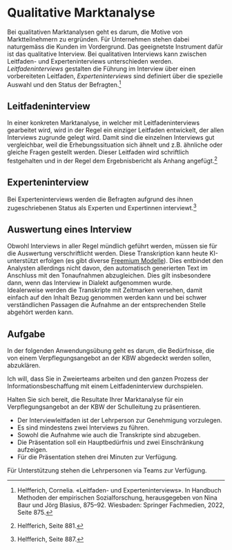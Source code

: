 # Qualitative Marktanalyse

Bei qualitativen Marktanalysen geht es darum, die Motive von Marktteilnehmern zu
ergründen. Für Unternehmen stehen dabei naturgemäss die Kunden im Vordergrund.
Das geeignetste Instrument dafür ist das qualitative Interview. Bei qualitativen
Interviews kann zwischen Leitfaden- und Experteninterviews unterschieden werden.
*Leitfadeninterviews* gestalten die Führung im Interview über einen vorbereiteten
Leitfaden, *Experteninterviews* sind definiert über die spezielle Auswahl und den
Status der Befragten.[^1]

## Leitfadeninterview

In einer konkreten Marktanalyse, in welcher mit Leitfadeninterviews gearbeitet
wird, wird in der Regel ein einziger Leitfaden entwickelt, der allen Interviews
zugrunde gelegt wird. Damit sind die einzelnen Interviews gut vergleichbar, weil
die Erhebungssituation sich ähnelt und z.B. ähnliche oder gleiche Fragen
gestellt werden. Dieser Leitfaden wird schriftlich festgehalten und in der Regel
dem Ergebnisbericht als Anhang angefügt.[^2]

## Experteninterview

Bei Experteninterviews werden die Befragten aufgrund des ihnen zugeschriebenen
Status als Experten und Expertinnen interviewt.[^3]

## Auswertung eines Interview

Obwohl Interviews in aller Regel mündlich geführt werden, müssen sie für die
Auswertung verschriftlicht werden. Diese Transkription kann heute KI-unterstützt
erfolgen (es gibt diverse [Freemium Modelle](transkiptionstools.md)). Dies entbindet den Analysten
allerdings nicht davon, den automatisch 
generierten Text im Anschluss mit den Tonaufnahmen abzugleichen. Dies gilt
insbesondere dann, wenn das Interview in Dialekt aufgenommen wurde.  
Idealerweise werden die Transkripte mit Zeitmarken versehen, damit einfach auf
den Inhalt Bezug genommen werden kann und bei schwer verständlichen Passagen die
Aufnahme an der entsprechenden Stelle abgehört werden kann.

## Aufgabe

In der folgenden Anwendungsübung geht es darum, die Bedürfnisse, die von einem
Verpflegungsangebot an der KBW abgedeckt werden sollen, abzuklären.

Ich will, dass Sie in Zweierteams arbeiten und den ganzen Prozess der
Informationsbeschaffung mit einem Leitfadeninterview durchspielen.

Halten Sie sich bereit, die Resultate Ihrer Marktanalyse für ein
Verpflegungsangebot an der KBW der Schulleitung zu präsentieren.

* Der Interviewleitfaden ist der Lehrperson zur Genehmigung vorzulegen.
* Es sind mindestens zwei Interviews zu führen.
* Sowohl die Aufnahme wie auch die Transkripte sind abzugeben.
* Die Präsentation soll ein Hauptbedürfnis und zwei Einschränkung aufzeigen.
* Für die Präsentation stehen drei Minuten zur Verfügung.

Für Unterstützung stehen die Lehrpersonen via Teams zur Verfügung.

[^1]: Helfferich, Cornelia. «Leitfaden- und Experteninterviews». In Handbuch
    Methoden der empirischen Sozialforschung, herausgegeben von Nina Baur und
    Jörg Blasius, 875–92. Wiesbaden: Springer Fachmedien, 2022, Seite 875.

[^2]: Helfferich, Seite 881.

[^3]: Helfferich, Seite 887.